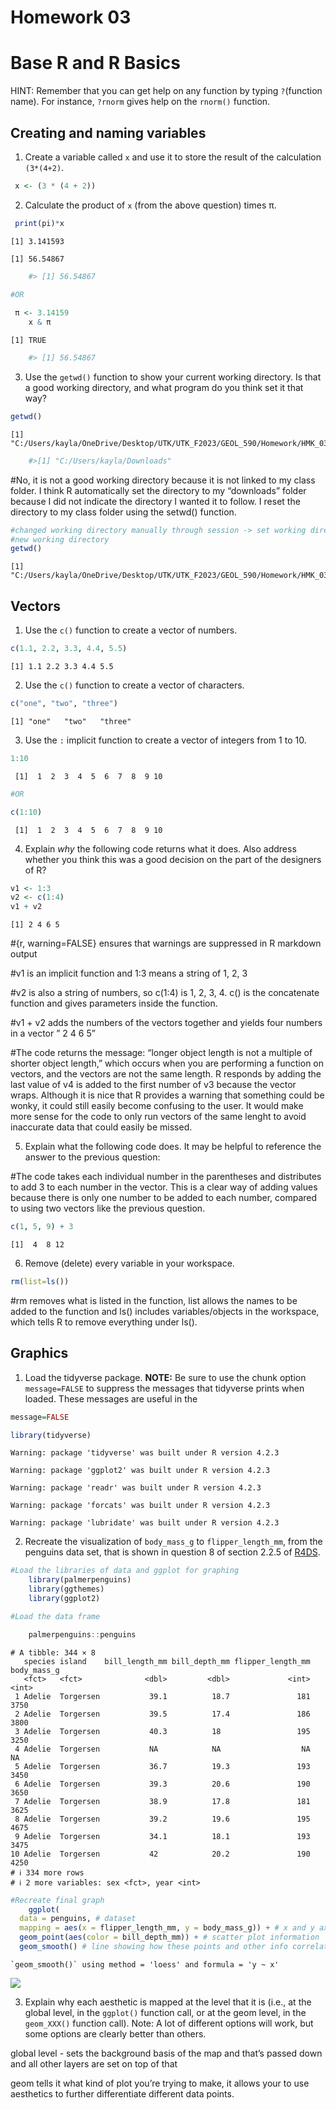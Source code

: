 # Homework 03

# Base R and R Basics

HINT: Remember that you can get help on any function by typing
`?`(function name). For instance, `?rnorm` gives help on the `rnorm()`
function.

## Creating and naming variables

1.  Create a variable called `x` and use it to store the result of the
    calculation `(3*(4+2)`.

``` r
 x <- (3 * (4 + 2))
```

2.  Calculate the product of `x` (from the above question) times π.

``` r
 print(pi)*x
```

    [1] 3.141593

    [1] 56.54867

``` r
    #> [1] 56.54867
    
#OR 

 π <- 3.14159
    x & π
```

    [1] TRUE

``` r
    #> [1] 56.54867
```

3.  Use the `getwd()` function to show your current working directory.
    Is that a good working directory, and what program do you think set
    it that way?

``` r
getwd() 
```

    [1] "C:/Users/kayla/OneDrive/Desktop/UTK/UTK_F2023/GEOL_590/Homework/HMK_03"

``` r
    #>[1] "C:/Users/kayla/Downloads"
```

\#No, it is not a good working directory because it is not linked to my
class folder. I think R automatically set the directory to my
“downloads” folder because I did not indicate the directory I wanted it
to follow. I reset the directory to my class folder using the setwd()
function.

``` r
#changed working directory manually through session -> set working directory -> choose path 
#new working directory 
getwd()
```

    [1] "C:/Users/kayla/OneDrive/Desktop/UTK/UTK_F2023/GEOL_590/Homework/HMK_03"

## Vectors

1.  Use the `c()` function to create a vector of numbers.

``` r
c(1.1, 2.2, 3.3, 4.4, 5.5)
```

    [1] 1.1 2.2 3.3 4.4 5.5

2.  Use the `c()` function to create a vector of characters.

``` r
c("one", "two", "three")
```

    [1] "one"   "two"   "three"

3.  Use the `:` implicit function to create a vector of integers from 1
    to 10.

``` r
1:10 
```

     [1]  1  2  3  4  5  6  7  8  9 10

``` r
#OR 

c(1:10)
```

     [1]  1  2  3  4  5  6  7  8  9 10

4.  Explain *why* the following code returns what it does. Also address
    whether you think this was a good decision on the part of the
    designers of R?

``` r
v1 <- 1:3
v2 <- c(1:4)
v1 + v2
```

    [1] 2 4 6 5

\#{r, warning=FALSE} ensures that warnings are suppressed in R markdown
output

\#v1 is an implicit function and 1:3 means a string of 1, 2, 3

\#v2 is also a string of numbers, so c(1:4) is 1, 2, 3, 4. c() is the
concatenate function and gives parameters inside the function.

\#v1 + v2 adds the numbers of the vectors together and yields four
numbers in a vector ” 2 4 6 5”

\#The code returns the message: “longer object length is not a multiple
of shorter object length,” which occurs when you are performing a
function on vectors, and the vectors are not the same length. R responds
by adding the last value of v4 is added to the first number of v3
because the vector wraps. Although it is nice that R provides a warning
that something could be wonky, it could still easily become confusing to
the user. It would make more sense for the code to only run vectors of
the same lenght to avoid inaccurate data that could easily be missed.

5.  Explain what the following code does. It may be helpful to reference
    the answer to the previous question:

\#The code takes each individual number in the parentheses and
distributes to add 3 to each number in the vector. This is a clear way
of adding values because there is only one number to be added to each
number, compared to using two vectors like the previous question.

``` r
c(1, 5, 9) + 3
```

    [1]  4  8 12

6.  Remove (delete) every variable in your workspace.

``` r
rm(list=ls())
```

\#rm removes what is listed in the function, list allows the names to be
added to the function and ls() includes variables/objects in the
workspace, which tells R to remove everything under ls().

## Graphics

1.  Load the tidyverse package. **NOTE:** Be sure to use the chunk
    option `message=FALSE` to suppress the messages that tidyverse
    prints when loaded. These messages are useful in the

``` r
message=FALSE

library(tidyverse)
```

    Warning: package 'tidyverse' was built under R version 4.2.3

    Warning: package 'ggplot2' was built under R version 4.2.3

    Warning: package 'readr' was built under R version 4.2.3

    Warning: package 'forcats' was built under R version 4.2.3

    Warning: package 'lubridate' was built under R version 4.2.3

2.  Recreate the visualization of `body_mass_g` to `flipper_length_mm`,
    from the penguins data set, that is shown in question 8 of section
    2.2.5 of [R4DS](https://r4ds.hadley.nz/data-visualize).

``` r
#Load the libraries of data and ggplot for graphing
    library(palmerpenguins)
    library(ggthemes)
    library(ggplot2)

#Load the data frame

    palmerpenguins::penguins
```

    # A tibble: 344 × 8
       species island    bill_length_mm bill_depth_mm flipper_length_mm body_mass_g
       <fct>   <fct>              <dbl>         <dbl>             <int>       <int>
     1 Adelie  Torgersen           39.1          18.7               181        3750
     2 Adelie  Torgersen           39.5          17.4               186        3800
     3 Adelie  Torgersen           40.3          18                 195        3250
     4 Adelie  Torgersen           NA            NA                  NA          NA
     5 Adelie  Torgersen           36.7          19.3               193        3450
     6 Adelie  Torgersen           39.3          20.6               190        3650
     7 Adelie  Torgersen           38.9          17.8               181        3625
     8 Adelie  Torgersen           39.2          19.6               195        4675
     9 Adelie  Torgersen           34.1          18.1               193        3475
    10 Adelie  Torgersen           42            20.2               190        4250
    # ℹ 334 more rows
    # ℹ 2 more variables: sex <fct>, year <int>

``` r
#Recreate final graph 
    ggplot(
  data = penguins, # dataset
  mapping = aes(x = flipper_length_mm, y = body_mass_g)) + # x and y axis information and labels
  geom_point(aes(color = bill_depth_mm)) + # scatter plot information
  geom_smooth() # line showing how these points and other info correlate
```

    `geom_smooth()` using method = 'loess' and formula = 'y ~ x'

![](hmk_03_files/figure-commonmark/unnamed-chunk-12-1.png)

3.  Explain why each aesthetic is mapped at the level that it is (i.e.,
    at the global level, in the `ggplot()` function call, or at the geom
    level, in the `geom_XXX()` function call). Note: A lot of different
    options will work, but some options are clearly better than others.

global level - sets the background basis of the map and that’s passed
down and all other layers are set on top of that

geom tells it what kind of plot you’re trying to make, it allows your to
use aesthetics to further differentiate different data points.
